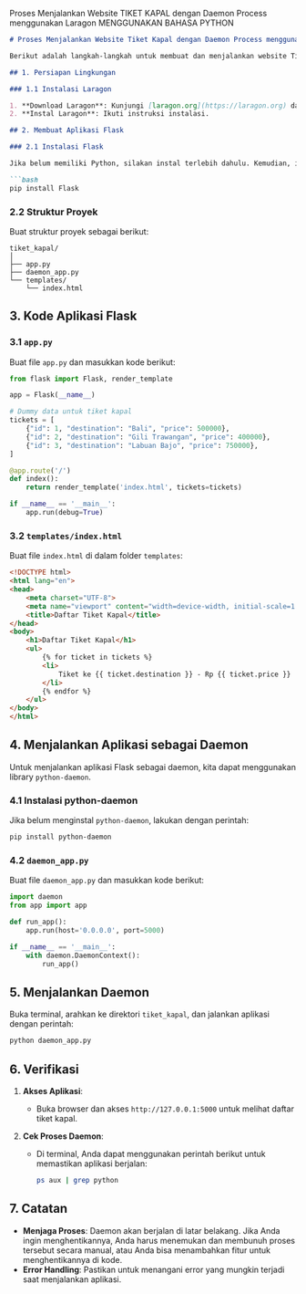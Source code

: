 Proses Menjalankan Website TIKET KAPAL dengan Daemon Process menggunakan Laragon MENGGUNAKAN BAHASA PYTHON

```markdown
# Proses Menjalankan Website Tiket Kapal dengan Daemon Process menggunakan Laragon Menggunakan Bahasa Python

Berikut adalah langkah-langkah untuk membuat dan menjalankan website Tiket Kapal menggunakan Python dengan Flask, dan menjalankannya sebagai daemon process di Laragon.

## 1. Persiapan Lingkungan

### 1.1 Instalasi Laragon

1. **Download Laragon**: Kunjungi [laragon.org](https://laragon.org) dan unduh Laragon.
2. **Instal Laragon**: Ikuti instruksi instalasi.

## 2. Membuat Aplikasi Flask

### 2.1 Instalasi Flask

Jika belum memiliki Python, silakan instal terlebih dahulu. Kemudian, instal Flask melalui terminal:

```bash
pip install Flask
```

### 2.2 Struktur Proyek

Buat struktur proyek sebagai berikut:

```
tiket_kapal/
│
├── app.py
├── daemon_app.py
└── templates/
    └── index.html
```

## 3. Kode Aplikasi Flask

### 3.1 `app.py`

Buat file `app.py` dan masukkan kode berikut:

```python
from flask import Flask, render_template

app = Flask(__name__)

# Dummy data untuk tiket kapal
tickets = [
    {"id": 1, "destination": "Bali", "price": 500000},
    {"id": 2, "destination": "Gili Trawangan", "price": 400000},
    {"id": 3, "destination": "Labuan Bajo", "price": 750000},
]

@app.route('/')
def index():
    return render_template('index.html', tickets=tickets)

if __name__ == '__main__':
    app.run(debug=True)
```

### 3.2 `templates/index.html`

Buat file `index.html` di dalam folder `templates`:

```html
<!DOCTYPE html>
<html lang="en">
<head>
    <meta charset="UTF-8">
    <meta name="viewport" content="width=device-width, initial-scale=1.0">
    <title>Daftar Tiket Kapal</title>
</head>
<body>
    <h1>Daftar Tiket Kapal</h1>
    <ul>
        {% for ticket in tickets %}
        <li>
            Tiket ke {{ ticket.destination }} - Rp {{ ticket.price }}
        </li>
        {% endfor %}
    </ul>
</body>
</html>
```

## 4. Menjalankan Aplikasi sebagai Daemon

Untuk menjalankan aplikasi Flask sebagai daemon, kita dapat menggunakan library `python-daemon`.

### 4.1 Instalasi python-daemon

Jika belum menginstal `python-daemon`, lakukan dengan perintah:

```bash
pip install python-daemon
```

### 4.2 `daemon_app.py`

Buat file `daemon_app.py` dan masukkan kode berikut:

```python
import daemon
from app import app

def run_app():
    app.run(host='0.0.0.0', port=5000)

if __name__ == '__main__':
    with daemon.DaemonContext():
        run_app()
```

## 5. Menjalankan Daemon

Buka terminal, arahkan ke direktori `tiket_kapal`, dan jalankan aplikasi dengan perintah:

```bash
python daemon_app.py
```

## 6. Verifikasi

1. **Akses Aplikasi**:
   - Buka browser dan akses `http://127.0.0.1:5000` untuk melihat daftar tiket kapal.

2. **Cek Proses Daemon**:
   - Di terminal, Anda dapat menggunakan perintah berikut untuk memastikan aplikasi berjalan:
     ```bash
     ps aux | grep python
     ```

## 7. Catatan

- **Menjaga Proses**: Daemon akan berjalan di latar belakang. Jika Anda ingin menghentikannya, Anda harus menemukan dan membunuh proses tersebut secara manual, atau Anda bisa menambahkan fitur untuk menghentikannya di kode.
- **Error Handling**: Pastikan untuk menangani error yang mungkin terjadi saat menjalankan aplikasi.
```

